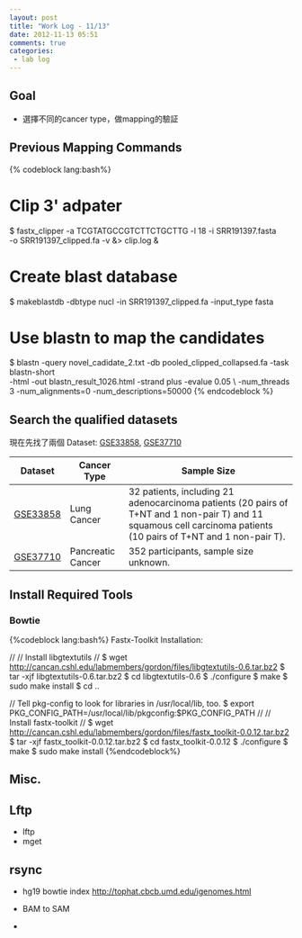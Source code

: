 ```yaml
---
layout: post
title: "Work Log - 11/13"
date: 2012-11-13 05:51
comments: true
categories: 
 - lab log
---
```


## Goal
* 選擇不同的cancer type，做mapping的驗証

<!-- more -->
## Previous Mapping Commands
{% codeblock lang:bash%}
# Clip 3' adpater
$ fastx_clipper -a TCGTATGCCGTCTTCTGCTTG -l 18 -i SRR191397.fasta \
  -o SRR191397_clipped.fa -v &> clip.log &
# Create blast database
$ makeblastdb -dbtype nucl -in SRR191397_clipped.fa  -input_type fasta
# Use blastn to map the candidates
$ blastn -query novel_cadidate_2.txt -db pooled_clipped_collapsed.fa -task blastn-short \
  -html -out blastn_result_1026.html -strand plus -evalue 0.05  \ 
  -num_threads 3 -num_alignments=0 -num_descriptions=50000
{% endcodeblock %}

## Search the qualified datasets

現在先找了兩個 Dataset: [GSE33858], [GSE37710]

Dataset     | Cancer Type        | Sample Size
----------- | -------------      | ------------
[GSE33858]  | Lung Cancer        | 32 patients, including 21 adenocarcinoma patients (20 pairs of T+NT and 1 non-pair T) and 11 squamous cell carcinoma patients (10 pairs of T+NT and 1 non-pair T).
[GSE37710]  | Pancreatic Cancer  | 352 participants, sample size unknown.


[GSE33858]: http://www.ncbi.nlm.nih.gov/geo/query/acc.cgi?acc=GSE33858
[GSE37710]:http://www.ncbi.nlm.nih.gov/geo/query/acc.cgi?acc=GSE37710


## Install Required Tools

### Bowtie

{%codeblock lang:bash%}
Fastx-Toolkit Installation:

 //
 // Install libgtextutils
 //
 $ wget http://cancan.cshl.edu/labmembers/gordon/files/libgtextutils-0.6.tar.bz2
 $ tar -xjf libgtextutils-0.6.tar.bz2
 $ cd libgtextutils-0.6
 $ ./configure
 $ make
 $ sudo make install
 $ cd ..
 
 // Tell pkg-config to look for libraries in /usr/local/lib, too.
 $ export PKG_CONFIG_PATH=/usr/local/lib/pkgconfig:$PKG_CONFIG_PATH
 //
 // Install fastx-toolkit
 //
 $ wget http://cancan.cshl.edu/labmembers/gordon/files/fastx_toolkit-0.0.12.tar.bz2 
 $ tar -xjf fastx_toolkit-0.0.12.tar.bz2 
 $ cd fastx_toolkit-0.0.12
 $ ./configure
 $ make
 $ sudo make install
 {%endcodeblock%}

## Misc.

## Lftp
* lftp
* mget

## rsync

* hg19 bowtie index <http://tophat.cbcb.umd.edu/igenomes.html>

* BAM to SAM
* 